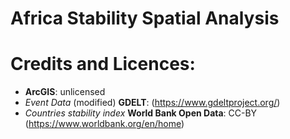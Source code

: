 # Africa Stability Spatial Analysis


# Credits and Licences:
* **ArcGIS**: unlicensed
* *Event Data* (modified) **GDELT**:  (https://www.gdeltproject.org/)
* *Countries stability index* **World Bank Open Data**: CC-BY (https://www.worldbank.org/en/home)
